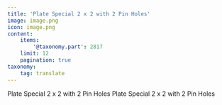 ```yaml
---
title: 'Plate Special 2 x 2 with 2 Pin Holes'
image: image.png
icon: image.png
content:
    items:
        '@taxonomy.part': 2817
    limit: 12
    pagination: true
taxonomy:
    tag: translate
---
```


Plate Special 2 x 2 with 2 Pin Holes
Plate Special 2 x 2 with 2 Pin Holes
